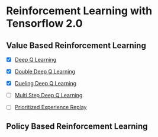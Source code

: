 # Reinforcement Learning with Tensorflow 2.0

## Value Based Reinforcement Learning

* [x] [Deep Q Learning](https://storage.googleapis.com/deepmind-media/dqn/DQNNaturePaper.pdf)

* [x] [Double Deep Q Learning](https://arxiv.org/abs/1509.06461)

* [x] [Dueling Deep Q Learning](https://arxiv.org/abs/1511.06581)

* [ ] [Multi Step Deep Q Learning](https://arxiv.org/abs/1901.07510)

* [ ] [Prioritized Experience Replay](https://arxiv.org/abs/1511.05952)

## Policy Based Reinforcement Learning